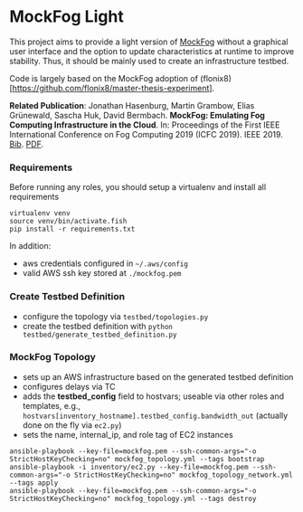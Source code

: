 # MockFog Light

This project aims to provide a light version of [MockFog](https://github.com/OpenFogStack/MockFog-Meta) without a graphical user interface and the option to update characteristics at runtime to improve stability.
Thus, it should be mainly used to create an infrastructure testbed.

Code is largely based on the MockFog adoption of (flonix8)[https://github.com/flonix8/master-thesis-experiment].

**Related Publication**:
Jonathan Hasenburg, Martin Grambow, Elias Grünewald, Sascha Huk, David Bermbach. **MockFog: Emulating Fog Computing Infrastructure in the Cloud**. In: Proceedings of the First IEEE International Conference on Fog Computing 2019 (ICFC 2019). IEEE 2019. [Bib](http://www.mcc.tu-berlin.de/fileadmin/fg344/publications/2019-02-11_mockfog.bib). [PDF](http://www.mcc.tu-berlin.de/fileadmin/fg344/publications/2019-02-11_mockfog.pdf).


### Requirements
Before running any roles, you should setup a virtualenv and install all requirements

```fish
virtualenv venv
source venv/bin/activate.fish
pip install -r requirements.txt
```

In addition:
- aws credentials configured in `~/.aws/config`
- valid AWS ssh key stored at `./mockfog.pem`

### Create Testbed Definition

- configure the topology via `testbed/topologies.py`
- create the testbed definition with `python testbed/generate_testbed_definition.py`

### MockFog Topology

- sets up an AWS infrastructure based on the generated testbed definition
- configures delays via TC
- adds the **testbed_config** field to hostvars; useable via other roles and templates, e.g., `hostvars[inventory_hostname].testbed_config.bandwidth_out` (actually done on the fly via `ec2.py`)
- sets the name, internal_ip, and role tag of EC2 instances

```fish
ansible-playbook --key-file=mockfog.pem --ssh-common-args="-o StrictHostKeyChecking=no" mockfog_topology.yml --tags bootstrap
ansible-playbook -i inventory/ec2.py --key-file=mockfog.pem --ssh-common-args="-o StrictHostKeyChecking=no" mockfog_topology_network.yml --tags apply
ansible-playbook --key-file=mockfog.pem --ssh-common-args="-o StrictHostKeyChecking=no" mockfog_topology.yml --tags destroy
```
